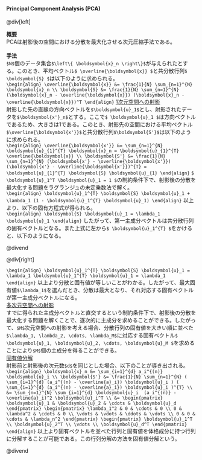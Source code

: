 #### Principal Component Analysis (PCA)

@div[left]

__概要__<br>
PCAは射影後の空間における分散を最大化させる次元圧縮手法である。<br>
<br>
__手法__<br>
`$N$`個のデータ集合`$\left\{ \boldsymbol{x}_n \right\}$`が与えられたとする。このとき、平均ベクトル`$ \overline{\boldsymbol{x}} $`と共分散行列`$ \boldsymbol{S} $`は以下のように求められる。<br>
`\begin{align} \overline{\boldsymbol{x}} &= \frac{1}{N} \sum_{n=1}^{N} \boldsymbol{x}_n \\ \boldsymbol{S} &= \frac{1}{N} \sum_{n=1}^{N} (\boldsymbol{x}_n - \overline{\boldsymbol{x}}) (\boldsymbol{x}_n - \overline{\boldsymbol{x}})^T \end{align}`
<u>1次元空間への射影</u><br>
射影した先の直線の方向ベクトルを`$\boldsymbol{u}_1$`とし、射影されたデータを`$\boldsymbol{x'}_n$`とする。ここで`$ \boldsymbol{u}_1 $`は方向ベクトルであるため、大きさは1である。このとき、射影先の空間における平均ベクトル`$\overline{\boldsymbol{x'}}$`と共分散行列`$\boldsymbol{S'}$`は以下のように求められる。<br>
`\begin{align} \overline{\boldsymbol{x'}} &= \sum_{n=1}^{N} \boldsymbol{u}_{1}^{T} \boldsymbol{x}_n = \boldsymbol{u}_{1}^{T} \overline{\boldsymbol{x}} \\ \boldsymbol{S'} &= \frac{1}{N} \sum_{n=1}^{N} (\boldsymbol{x'} - \overline{\boldsymbol{x'}}) (\boldsymbol{x'} - \overline{\boldsymbol{x'}})^{T} = \boldsymbol{u}_{1}^{T} \boldsymbol{S} \boldsymbol{u}_{1} \end{align}`
`$ \boldsymbol{u}_1^T \boldsymbol{u}_1 = 1 $`の制約条件下で、射影後の分散を最大化する問題をラグランジュの未定乗数法で解く。<br>
`\begin{align} \boldsymbol{u}_1^{T} \boldsymbol{S} \boldsymbol{u}_1 + \lambda_1 (1 - \boldsymbol{u}_1^{T} \boldsymbol{u}_1) \end{align}`
以上より、以下の固有方程式が得られる。<br>
`\begin{align} \boldsymbol{S} \boldsymbol{u}_1 = \lambda_1 \boldsymbol{u}_1 \end{align}`
したがって、第一主成分ベクトルは共分散行列の固有ベクトルとなる。また上式に左から`$ \boldsymbol{u}_1^{T} $`をかけると、以下のようになる。

@divend

@div[right]

`\begin{align} \boldsymbol{u}_1^{T} \boldsymbol{S} \boldsymbol{u}_1 = \lambda_1 \boldsymbol{u}_1^{T} \boldsymbol{u}_1 = \lambda_1 \end{align}`
以上より分散と固有値が等しいことがわかる。したがって、最大固有値`$\lambda_1$`を選んだとき、分散は最大となり、それ対応する固有ベクトルが第一主成分ベクトルになる。<br>
<u>多次元空間への射影</u><br>
すでに得られた主成分ベクトルと直交するという制約条件下で、射影後の分散を最大化する問題を解くことで、逐次的に主成分を求めることができる。したがって、`$M$`次元空間への射影を考える場合、分散行列の固有値を大きい順に並べた`$\lambda_1, \lambda_2, \cdots, \lambda_M$`に対応する固有ベクトル`$ \boldsymbol{u}_1, \boldsymbol{u}_2, \cdots, \boldsymbol{u}_M $`を求めることにより`$M$`個の主成分を得ることができる。<br>
<u>固有値分解</u><br>
射影前と射影後の次元数`$d$`を同じとした場合、以下のことが導き出される。<br>
`\begin{align} \boldsymbol{x}_n &= \sum_{i=1}^{d} a_i^{(n)} \boldsymbol{u}_i \\ \boldsymbol{S'} &= \frac{1}{N} \sum_{n=1}^{N} ( \sum_{i=1}^{d} (a_i^{(n) - \overline{a}_i}) \boldsymbol{u}_i ) ( \sum_{i=1}^{d} (a_i^{(n) - \overline{a}_i}) \boldsymbol{u}_i )^{T} \\ &= \sum_{n=1}^{N} \sum_{i=1}^{d} \boldsymbol{u}_i  (a_i^{(n)} - \overline{a}_i)^2 \boldsymbol{u}_i^T \\ &= \begin{pmatrix} \boldsymbol{u}_1 & \boldsymbol{u}_2 & \cdots & \boldsymbol{u}_d \end{pmatrix} \begin{pmatrix} \lambda_1^2 & 0 & \cdots & 0 \\ 0 & \lambda^2 & \cdots & 0 \\ \vdots & \vdots & \ddots & \vdots \\ 0 & 0 & \cdots & \lambda_n^2 \end{pmatrix} \begin{pmatrix} \boldsymbol{u}_1^T \\ \boldsymbol{u}_2^T \\ \vdots \\ \boldsymbol{u}_d^T \end{pmatrix} \end{align}`
以上より固有ベクトルを並べた行列と固有値を体格成分に持つ行列に分解することが可能である。この行列分解の方法を固有値分解という。

@divend

